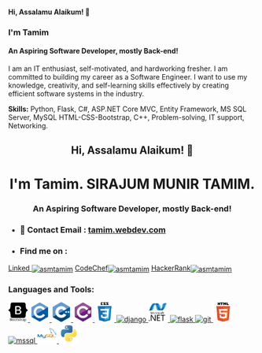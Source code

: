 #### Hi, Assalamu Alaikum! 👋 
### I'm Tamim
#### An Aspiring Software Developer, mostly Back-end!

I am an IT enthusiast, self-motivated, and hardworking fresher. I am committed to building my career as a Software Engineer. I want to use my knowledge, creativity, and self-learning skills effectively by creating efficient software systems in the industry.

<b>Skills:</b> Python, Flask, C#, ASP.NET Core MVC, Entity Framework, MS SQL Server, MySQL HTML-CSS-Bootstrap, C++, Problem-solving, IT support, Networking. 

<h2 align="center">Hi, Assalamu Alaikum! 👋</h2>
<h1 align="center">I'm Tamim. SIRAJUM MUNIR TAMIM.</h1>
<h3 align="center">An Aspiring Software Developer, mostly Back-end!</h3> 

- <h3>📧 Contact Email : <a href="mailto:tamim.webdev.com">tamim.webdev.com</a> </h3>

- <h3 align="left">Find me on :</h3>
<a href="https://linkedin.com/in/asmtamim" target="blank">Linked <img align="center" src="https://raw.githubusercontent.com/rahuldkjain/github-profile-readme-generator/master/src/images/icons/Social/linked-in-alt.svg" alt="asmtamim" height="30" width="40" /></a>
<a href="https://www.codechef.com/users/asmtamim" target="blank">CodeChef<img align="center" src="https://cdn.jsdelivr.net/npm/simple-icons@3.1.0/icons/codechef.svg" alt="asmtamim" height="30" width="40" /></a>
<a href="https://www.hackerrank.com/asmtamim" target="blank">HackerRank<img align="center" src="https://raw.githubusercontent.com/rahuldkjain/github-profile-readme-generator/master/src/images/icons/Social/hackerrank.svg" alt="asmtamim" height="30" width="40" /></a>


<h3 align="left">Languages and Tools:</h3>
<p align="left"> <a href="https://getbootstrap.com" target="_blank" rel="noreferrer"> <img src="https://raw.githubusercontent.com/devicons/devicon/master/icons/bootstrap/bootstrap-plain-wordmark.svg" alt="bootstrap" width="40" height="40"/> </a> <a href="https://www.cprogramming.com/" target="_blank" rel="noreferrer"> <img src="https://raw.githubusercontent.com/devicons/devicon/master/icons/c/c-original.svg" alt="c" width="40" height="40"/> </a> <a href="https://www.w3schools.com/cpp/" target="_blank" rel="noreferrer"> <img src="https://raw.githubusercontent.com/devicons/devicon/master/icons/cplusplus/cplusplus-original.svg" alt="cplusplus" width="40" height="40"/> </a> <a href="https://www.w3schools.com/cs/" target="_blank" rel="noreferrer"> <img src="https://raw.githubusercontent.com/devicons/devicon/master/icons/csharp/csharp-original.svg" alt="csharp" width="40" height="40"/> </a> <a href="https://www.w3schools.com/css/" target="_blank" rel="noreferrer"> <img src="https://raw.githubusercontent.com/devicons/devicon/master/icons/css3/css3-original-wordmark.svg" alt="css3" width="40" height="40"/> </a> <a href="https://www.djangoproject.com/" target="_blank" rel="noreferrer"> <img src="https://cdn.worldvectorlogo.com/logos/django.svg" alt="django" width="40" height="40"/> </a> <a href="https://dotnet.microsoft.com/" target="_blank" rel="noreferrer"> <img src="https://raw.githubusercontent.com/devicons/devicon/master/icons/dot-net/dot-net-original-wordmark.svg" alt="dotnet" width="40" height="40"/> </a> <a href="https://flask.palletsprojects.com/" target="_blank" rel="noreferrer"> <img src="https://www.vectorlogo.zone/logos/pocoo_flask/pocoo_flask-icon.svg" alt="flask" width="40" height="40"/> </a> <a href="https://git-scm.com/" target="_blank" rel="noreferrer"> <img src="https://www.vectorlogo.zone/logos/git-scm/git-scm-icon.svg" alt="git" width="40" height="40"/> </a> <a href="https://www.w3.org/html/" target="_blank" rel="noreferrer"> <img src="https://raw.githubusercontent.com/devicons/devicon/master/icons/html5/html5-original-wordmark.svg" alt="html5" width="40" height="40"/> </a> <a href="https://www.microsoft.com/en-us/sql-server" target="_blank" rel="noreferrer"> <img src="https://www.svgrepo.com/show/303229/microsoft-sql-server-logo.svg" alt="mssql" width="40" height="40"/> </a> <a href="https://www.mysql.com/" target="_blank" rel="noreferrer"> <img src="https://raw.githubusercontent.com/devicons/devicon/master/icons/mysql/mysql-original-wordmark.svg" alt="mysql" width="40" height="40"/> </a> <a href="https://www.python.org" target="_blank" rel="noreferrer"> <img src="https://raw.githubusercontent.com/devicons/devicon/master/icons/python/python-original.svg" alt="python" width="40" height="40"/> </a> </p>

